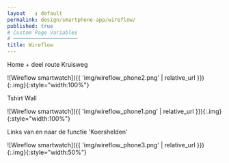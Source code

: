 ```yaml
---
layout   : default
permalink: design/smartphone-app/wireflow/
published: true
# Custom Page Variables
# ─────────────────────
title: Wireflow
---
```

Home + deel route Kruisweg

![Wireflow smartwatch]({{ 'img/wireflow_phone2.png' | relative_url }}){:.img}{:style="width:100%"}

Tshirt Wall

![Wireflow smartwatch]({{ 'img/wireflow_phone1.png' | relative_url }}){:.img}{:style="width:100%"}

Links van en naar de functie 'Koershelden'

![Wireflow smartwatch]({{ 'img/wireflow_phone3.png' | relative_url }}){:.img}{:style="width:50%"}